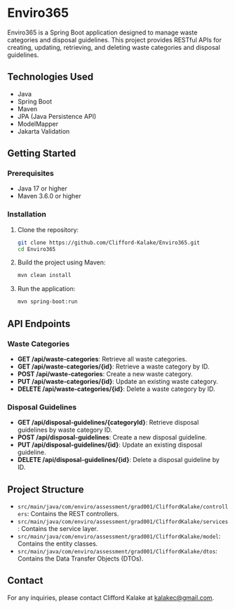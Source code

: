 # Enviro365

Enviro365 is a Spring Boot application designed to manage waste categories and disposal guidelines. This project provides RESTful APIs for creating, updating, retrieving, and deleting waste categories and disposal guidelines.

## Technologies Used

- Java
- Spring Boot
- Maven
- JPA (Java Persistence API)
- ModelMapper
- Jakarta Validation

## Getting Started

### Prerequisites

- Java 17 or higher
- Maven 3.6.0 or higher

### Installation

1. Clone the repository:
    ```sh
    git clone https://github.com/Clifford-Kalake/Enviro365.git
    cd Enviro365
    ```

2. Build the project using Maven:
    ```sh
    mvn clean install
    ```

3. Run the application:
    ```sh
    mvn spring-boot:run
    ```

## API Endpoints

### Waste Categories

- **GET /api/waste-categories**: Retrieve all waste categories.
- **GET /api/waste-categories/{id}**: Retrieve a waste category by ID.
- **POST /api/waste-categories**: Create a new waste category.
- **PUT /api/waste-categories/{id}**: Update an existing waste category.
- **DELETE /api/waste-categories/{id}**: Delete a waste category by ID.

### Disposal Guidelines

- **GET /api/disposal-guidelines/{categoryId}**: Retrieve disposal guidelines by waste category ID.
- **POST /api/disposal-guidelines**: Create a new disposal guideline.
- **PUT /api/disposal-guidelines/{id}**: Update an existing disposal guideline.
- **DELETE /api/disposal-guidelines/{id}**: Delete a disposal guideline by ID.

## Project Structure

- `src/main/java/com/enviro/assessment/grad001/CliffordKalake/controllers`: Contains the REST controllers.
- `src/main/java/com/enviro/assessment/grad001/CliffordKalake/services`: Contains the service layer.
- `src/main/java/com/enviro/assessment/grad001/CliffordKalake/model`: Contains the entity classes.
- `src/main/java/com/enviro/assessment/grad001/CliffordKalake/dtos`: Contains the Data Transfer Objects (DTOs).

## Contact

For any inquiries, please contact Clifford Kalake at kalakec@gmail.com.
